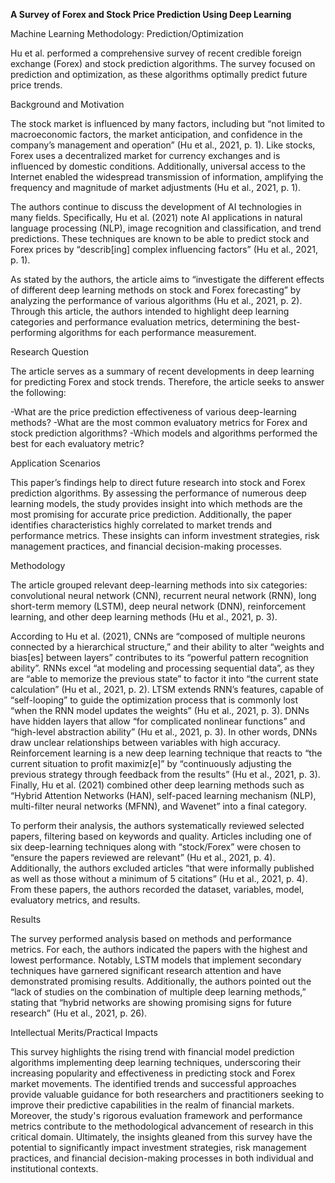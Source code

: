 **A Survey of Forex and Stock Price Prediction Using Deep Learning**

Machine Learning Methodology: Prediction/Optimization

Hu et al. performed a comprehensive survey of recent credible foreign exchange (Forex) and stock prediction algorithms. The survey focused on prediction and optimization, as these algorithms optimally predict future price trends. 

Background and Motivation

The stock market is influenced by many factors, including but “not limited to macroeconomic factors, the market anticipation, and confidence in the company’s management and operation” (Hu et al., 2021, p. 1). Like stocks, Forex uses a decentralized market for currency exchanges and is influenced by domestic conditions. Additionally, universal access to the Internet enabled the widespread transmission of information, amplifying the frequency and magnitude of market adjustments (Hu et al., 2021, p. 1).

The authors continue to discuss the development of AI technologies in many fields. Specifically, Hu et al. (2021) note AI applications in natural language processing (NLP), image recognition and classification, and trend predictions. These techniques are known to be able to predict stock and Forex prices by “describ[ing] complex influencing factors” (Hu et al., 2021, p. 1). 

 As stated by the authors, the article aims to “investigate the different effects of different deep learning methods on stock and Forex forecasting” by analyzing the performance of various algorithms (Hu et al., 2021, p. 2). Through this article, the authors intended to highlight deep learning categories and performance evaluation metrics, determining the best-performing algorithms for each performance measurement.

Research Question

 The article serves as a summary of recent developments in deep learning for predicting Forex and stock trends. Therefore, the article seeks to answer the following:
 
-What are the price prediction effectiveness of various deep-learning methods?
-What are the most common evaluatory metrics for Forex and stock prediction algorithms?
-Which models and algorithms performed the best for each evaluatory metric?

Application Scenarios

 This paper’s findings help to direct future research into stock and Forex prediction algorithms. By assessing the performance of numerous deep learning models, the study provides insight into which methods are the most promising for accurate price prediction. Additionally, the paper identifies characteristics highly correlated to market trends and performance metrics. These insights can inform investment strategies, risk management practices, and financial decision-making processes.

Methodology

The article grouped relevant deep-learning methods into six categories: convolutional neural network (CNN), recurrent neural network (RNN), long short-term memory (LSTM), deep neural network (DNN), reinforcement learning, and other deep learning methods (Hu et al., 2021, p. 3). 

According to Hu et al. (2021), CNNs are “composed of multiple neurons connected by a hierarchical structure,” and their ability to alter “weights and bias[es] between layers” contributes to its “powerful pattern recognition ability”. RNNs excel “at modeling and processing sequential data”, as they are “able to memorize the previous state” to factor it into “the current state calculation” (Hu et al., 2021, p. 2). LTSM extends RNN’s features, capable of “self-looping” to guide the optimization process that is commonly lost “when the RNN model updates the weights” (Hu et al., 2021, p. 3). DNNs have hidden layers that allow “for complicated nonlinear functions” and “high-level abstraction ability” (Hu et al., 2021, p. 3). In other words, DNNs draw unclear relationships between variables with high accuracy. Reinforcement learning is a new deep learning technique that reacts to “the current situation to profit maximiz[e]” by “continuously adjusting the previous strategy through feedback from the results” (Hu et al., 2021, p. 3). Finally, Hu et al. (2021) combined other deep learning methods such as “Hybrid Attention Networks (HAN), self-paced learning mechanism (NLP), multi-filter neural networks (MFNN), and Wavenet” into a final category.

To perform their analysis, the authors systematically reviewed selected papers, filtering based on keywords and quality. Articles including one of six deep-learning techniques along with “stock/Forex” were chosen to “ensure the papers reviewed are relevant” (Hu et al., 2021, p. 4). Additionally, the authors excluded articles “that were informally published as well as those without a minimum of 5 citations” (Hu et al., 2021, p. 4). From these papers, the authors recorded the dataset, variables, model, evaluatory metrics, and results. 

Results

The survey performed analysis based on methods and performance metrics. For each, the authors indicated the papers with the highest and lowest performance. Notably, LSTM models that implement secondary techniques have garnered significant research attention and have demonstrated promising results. Additionally, the authors pointed out the “lack of studies on the combination of multiple deep learning methods,” stating that “hybrid networks are showing promising signs for future research” (Hu et al., 2021, p. 26). 

Intellectual Merits/Practical Impacts

This survey highlights the rising trend with financial model prediction algorithms implementing deep learning techniques, underscoring their increasing popularity and effectiveness in predicting stock and Forex market movements. The identified trends and successful approaches provide valuable guidance for both researchers and practitioners seeking to improve their predictive capabilities in the realm of financial markets. Moreover, the study's rigorous evaluation framework and performance metrics contribute to the methodological advancement of research in this critical domain. Ultimately, the insights gleaned from this survey have the potential to significantly impact investment strategies, risk management practices, and financial decision-making processes in both individual and institutional contexts.
